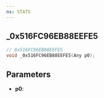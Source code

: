 ```yaml
---
ns: STATS
---
```

## _0x516FC96EB88EEFE5

```c
// 0x516FC96EB88EEFE5
void _0x516FC96EB88EEFE5(Any p0);
```


## Parameters
* **p0**: 

